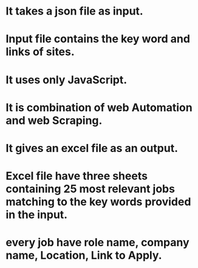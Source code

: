 # It takes a json file as input.
# Input file contains the key word and links of sites.
# It uses only JavaScript.
# It is combination of web Automation and web Scraping.
# It gives an excel file as an output.
# Excel file have three sheets containing 25 most relevant jobs matching to the key words provided in the input.
# every job have role name, company name, Location, Link to Apply.
